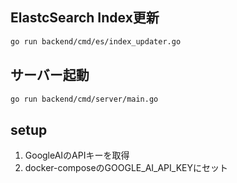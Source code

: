 
## ElastcSearch Index更新
```bash
go run backend/cmd/es/index_updater.go
```

## サーバー起動
```bash
go run backend/cmd/server/main.go
```

## setup
1. GoogleAIのAPIキーを取得
2. docker-composeのGOOGLE_AI_API_KEYにセット